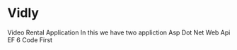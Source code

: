 # Vidly
Video Rental Application
In this we have two appliction
Asp Dot Net Web Api
EF 6
Code First
